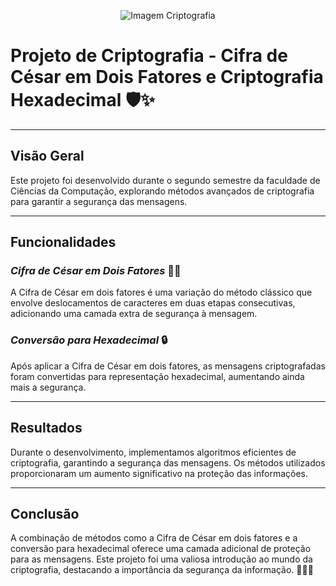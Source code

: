<p align="center">
  <img src="https://images.unsplash.com/photo-1572435555646-7ad9a149ad91?auto=format&fit=crop&q=80&w=2070&ixlib=rb-4.0.3&ixid=M3wxMjA3fDB8MHxwaG90by1wYWdlfHx8fGVufDB8fHx8fA%3D%3D" alt="Imagem Criptografia">
</p>

# Projeto de Criptografia - Cifra de César em Dois Fatores e Criptografia Hexadecimal 🛡️✨

---

## **Visão Geral**
Este projeto foi desenvolvido durante o segundo semestre da faculdade de Ciências da Computação, explorando métodos avançados de criptografia para garantir a segurança das mensagens.

---

## **Funcionalidades**

### *Cifra de César em Dois Fatores* 🔄🔑
A Cifra de César em dois fatores é uma variação do método clássico que envolve deslocamentos de caracteres em duas etapas consecutivas, adicionando uma camada extra de segurança à mensagem.

### *Conversão para Hexadecimal* 🔒
Após aplicar a Cifra de César em dois fatores, as mensagens criptografadas foram convertidas para representação hexadecimal, aumentando ainda mais a segurança.

---

## **Resultados**

Durante o desenvolvimento, implementamos algoritmos eficientes de criptografia, garantindo a segurança das mensagens. Os métodos utilizados proporcionaram um aumento significativo na proteção das informações.

---

## **Conclusão**

A combinação de métodos como a Cifra de César em dois fatores e a conversão para hexadecimal oferece uma camada adicional de proteção para as mensagens. Este projeto foi uma valiosa introdução ao mundo da criptografia, destacando a importância da segurança da informação. 👨‍💻🔐

